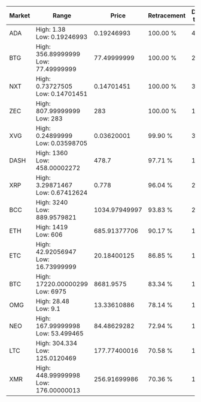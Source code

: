 | Market | Range | Price| Retracement | Doubles to 50% |
| --- | --- | --- | --- | --- |
| ADA | High: 1.38<br />Low: 0.19246993 | 0.19246993 | 100.00 % | 4.08 |
| BTG | High: 356.89999999<br />Low: 77.49999999 | 77.49999999 | 100.00 % | 2.80 |
| NXT | High: 0.73727505<br />Low: 0.14701451 | 0.14701451 | 100.00 % | 3.01 |
| ZEC | High: 807.99999999<br />Low: 283 | 283 | 100.00 % | 1.93 |
| XVG | High: 0.24899999<br />Low: 0.03598705 | 0.03620001 | 99.90 % | 3.94 |
| DASH | High: 1360<br />Low: 458.00002272 | 478.7 | 97.71 % | 1.90 |
| XRP | High: 3.29871467<br />Low: 0.67412624 | 0.778 | 96.04 % | 2.55 |
| BCC | High: 3240<br />Low: 889.9579821 | 1034.97949997 | 93.83 % | 2.00 |
| ETH | High: 1419<br />Low: 606 | 685.91377706 | 90.17 % | 1.48 |
| ETC | High: 42.92056947<br />Low: 16.73999999 | 20.18400125 | 86.85 % | 1.48 |
| BTC | High: 17220.00000299<br />Low: 6975 | 8681.9575 | 83.34 % | 1.39 |
| OMG | High: 28.48<br />Low: 9.1 | 13.33610886 | 78.14 % | 1.41 |
| NEO | High: 167.99999998<br />Low: 53.499465 | 84.48629282 | 72.94 % | 1.31 |
| LTC | High: 304.334<br />Low: 125.0120469 | 177.77400016 | 70.58 % | 1.21 |
| XMR | High: 448.99999998<br />Low: 176.00000013 | 256.91699986 | 70.36 % | 1.22 |
